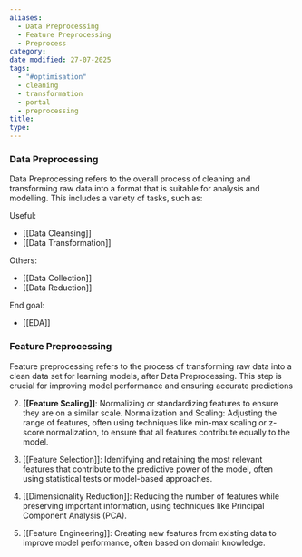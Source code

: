 ```yaml
---
aliases:
  - Data Preprocessing
  - Feature Preprocessing
  - Preprocess
category: 
date modified: 27-07-2025
tags:
  - "#optimisation"
  - cleaning
  - transformation
  - portal
  - preprocessing
title: 
type:
---
```

### Data Preprocessing

Data Preprocessing refers to the overall process of cleaning and transforming raw data into a format that is suitable for analysis and modelling. This includes a variety of tasks, such as:

Useful:
- [[Data Cleansing]]
- [[Data Transformation]]

Others:
- [[Data Collection]]
- [[Data Reduction]]

End goal:
- [[EDA]]

### Feature Preprocessing

Feature preprocessing refers to the process of transforming raw data into a clean data set for learning models, after Data Preprocessing. This step is crucial for improving model performance and ensuring accurate predictions

2. **[[Feature Scaling]]**: Normalizing or standardizing features to ensure they are on a similar scale. Normalization and Scaling: Adjusting the range of features, often using techniques like min-max scaling or z-score normalization, to ensure that all features contribute equally to the model.

4. [[Feature Selection]]: Identifying and retaining the most relevant features that contribute to the predictive power of the model, often using statistical tests or model-based approaches.

5. [[Dimensionality Reduction]]: Reducing the number of features while preserving important information, using techniques like Principal Component Analysis (PCA).

6. [[Feature Engineering]]: Creating new features from existing data to improve model performance, often based on domain knowledge.



